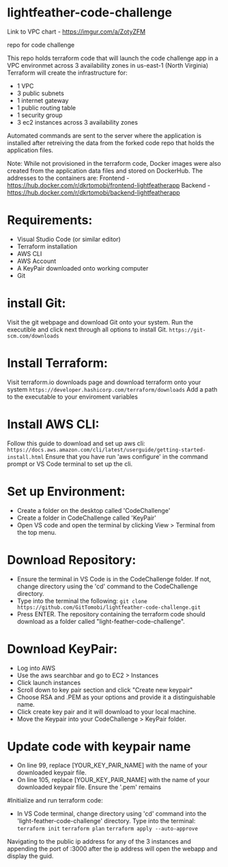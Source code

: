 # lightfeather-code-challenge
Link to VPC chart - https://imgur.com/a/ZotyZFM

repo for code challenge

This repo holds terraform code that will launch the code challenge app in a VPC environmet across 3 availability zones in us-east-1 (North Virginia) 
Terraform will create the infrastructure for:

* 1 VPC
* 3 public subnets
* 1 internet gateway
* 1 public routing table
* 1 security group
* 3 ec2 instances across 3 availability zones

Automated commands are sent to the server where the application is installed after retreiving the data from the forked code repo that holds the application files.

Note:
While not provisioned in the terraform code, Docker images were also created from the application data files and stored on DockerHub. The addresses to the containers are:
Frontend - https://hub.docker.com/r/dkrtomobi/frontend-lightfeatherapp
Backend - https://hub.docker.com/r/dkrtomobi/backend-lightfeatherapp

# Requirements:
- Visual Studio Code (or similar editor)
- Terraform installation
- AWS CLI
- AWS Account
- A KeyPair downloaded onto working computer
- Git

# install Git:
Visit the git webpage and download Git onto your system. Run the executible and click next through all options to install Git.
`
https://git-scm.com/downloads
`

# Install Terraform:
Visit terraform.io downloads page and download terraform onto your system
`
https://developer.hashicorp.com/terraform/downloads
`
Add a path to the executable to your enviroment variables

# Install AWS CLI:
Follow this guide to download and set up aws cli:
`
https://docs.aws.amazon.com/cli/latest/userguide/getting-started-install.html
`
Ensure that you have run 'aws configure' in the command prompt or VS Code terminal to set up the cli.

# Set up Environment:
* Create a folder on the desktop called 'CodeChallenge'
* Create a folder in CodeChallenge called 'KeyPair'
* Open VS code and open the terminal by clicking View > Terminal from the top menu.

# Download Repository:
* Ensure the terminal in VS Code is in the CodeChallenge folder. If not, change directory 
using the 'cd' command to the CodeChallenge directory.
* Type into the terminal the following:
`
git clone https://github.com/GitTomobi/lightfeather-code-challenge.git
`
* Press ENTER. The repository containing the terraform code should download as a folder 
called "light-feather-code-challenge".

# Download KeyPair:
* Log into AWS
* Use the aws searchbar and go to EC2 > Instances
* Click launch instances
* Scroll down to key pair section and click "Create new keypair"
* Choose RSA and .PEM as your options and provide it a distinguishable name.
* Click create key pair and it will download to your local machine.
* Move the Keypair into your CodeChallenge > KeyPair folder.

# Update code with keypair name
* On line 99, replace [YOUR_KEY_PAIR_NAME] with the name of your downloaded keypair file.
* On line 105, replace [YOUR_KEY_PAIR_NAME] with the name of your downloaded keypair file. Ensure the '.pem' remains

#Initialize and run terraform code:
* In VS Code terminal, change directory using 'cd' command into the 'light-feather-code-challenge' directory.
Type into the terminal:
`
terraform init
`
`
terraform plan
`
`
terraform apply --auto-approve
`

Navigating to the public ip address for any of the 3 instances and appending the port of :3000 after the ip address will open the webapp and display the guid.
